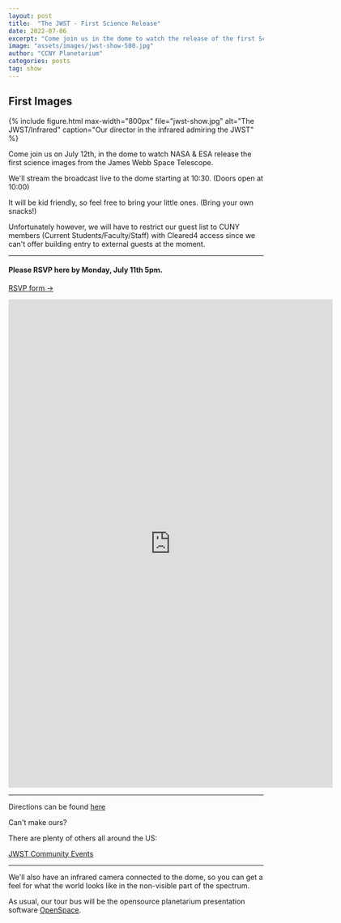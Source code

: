 ```yaml
---
layout: post
title:  "The JWST - First Science Release"
date: 2022-07-06
excerpt: "Come join us in the dome to watch the release of the first Science Images from the JWST"
image: "assets/images/jwst-show-500.jpg"
author: "CCNY Planetarium"
categories: posts
tag: show
---
```


## First Images

{%
include figure.html
max-width="800px"
file="jwst-show.jpg" alt="The JWST/Infrared"
caption="Our director in the infrared admiring the JWST"
%}


Come join us on July 12th, in the dome to watch NASA & ESA release the first science images from the James Webb Space Telescope.

We'll stream the broadcast live to the dome starting at 10:30. (Doors open at 10:00)

It will be kid friendly, so feel free to bring your little ones. (Bring your own snacks!)

<div class="row mt-3 mb-3">
<div class="card bg-info">
<div class="card-body">
  <p>Unfortunately however, we will have to restrict our guest list to CUNY members (Current Students/Faculty/Staff) with Cleared4 access since we can't offer building entry to external guests at the moment.
</p>
  </div>
</div>
</div>

<hr/>

#### Please RSVP here by Monday, July 11th 5pm.

[RSVP form &rarr;](https://docs.google.com/forms/d/e/1FAIpQLSf9n5bdT-zdu5ha_AgPTm0Gn7z4AFZldLeBl43nw9vuICxGyw/viewform?usp=sf_link)

<iframe src="https://docs.google.com/forms/d/e/1FAIpQLSf9n5bdT-zdu5ha_AgPTm0Gn7z4AFZldLeBl43nw9vuICxGyw/viewform?embedded=true" width="640" height="965" frameborder="0" marginheight="0" marginwidth="0">Loading…</iframe>

<hr/>

Directions can be found [here](https://ccnyplanetarium.org/visit.html)

Can't make ours?

There are plenty of others all around the US:

[JWST Community Events](https://webbtelescope.org/news/first-images/events)

<hr>

We'll also have an infrared camera connected to the dome, so you can get a feel for what the world looks like in the non-visible part of the spectrum.



As usual, our tour bus will be the opensource planetarium presentation software <a href="https://www.openspaceproject.com/">OpenSpace</a>.
